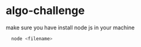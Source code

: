 # algo-challenge
make sure you have install node js in your machine 

```bash
  node <filename>
```
